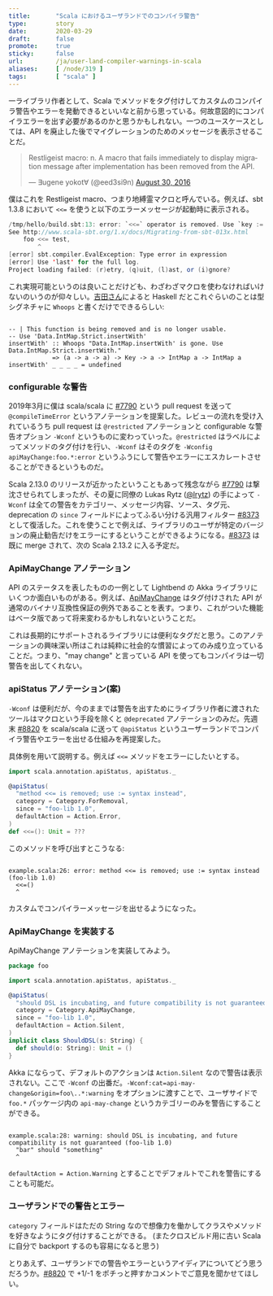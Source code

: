 ```yaml
---
title:       "Scala におけるユーザランドでのコンパイラ警告"
type:        story
date:        2020-03-29
draft:       false
promote:     true
sticky:      false
url:         /ja/user-land-compiler-warnings-in-scala
aliases:     [ /node/319 ]
tags:        [ "scala" ]
---
```


  [1]: https://twitter.com/xuwei_k/status/1232318081600389121
  [7790]: https://github.com/scala/scala/pull/7790
  [8373]: https://github.com/scala/scala/pull/8373
  [8820]: https://github.com/scala/scala/pull/8820
  [ApiMayChange]: https://doc.akka.io/docs/akka/current/common/may-change.html

一ライブラリ作者として、Scala でメソッドをタグ付けしてカスタムのコンパイラ警告やエラーを発動できるといいなと前から思っている。何故意図的にコンパイラエラーを出す必要があるのかと思うかもしれない。一つのユースケースとしては、API を廃止した後でマイグレーションのためのメッセージを表示させることだ。

<blockquote class="twitter-tweet"><p lang="en" dir="ltr">
Restligeist macro: n. A macro that fails immediately to display migration message after implementation has been removed from the API.</p>&mdash; ∃ugene yokot∀ (@eed3si9n) 
<a href="https://twitter.com/eed3si9n/status/770584274819055617?ref_src=twsrc%5Etfw">August 30, 2016</a>
</blockquote>

僕はこれを Restligeist macro、つまり地縛霊マクロと呼んでいる。例えば、sbt 1.3.8 において `<<=` を使うと以下のエラーメッセージが起動時に表示される。

```scala
/tmp/hello/build.sbt:13: error: `<<=` operator is removed. Use `key := { x.value }` or `key ~= (old => { newValue })`.
See http://www.scala-sbt.org/1.x/docs/Migrating-from-sbt-013x.html
    foo <<= test,
        ^
[error] sbt.compiler.EvalException: Type error in expression
[error] Use 'last' for the full log.
Project loading failed: (r)etry, (q)uit, (l)ast, or (i)gnore?
```

これ実現可能というのは良いことだけども、わざわざマクロを使わなければいけないのいうのが仰々しい。[吉田さん][1]によると Haskell だとこれぐらいのことは型シグネチャに `Whoops` と書くだけでできるらしい:

<code>
-- | This function is being removed and is no longer usable.
-- Use 'Data.IntMap.Strict.insertWith'
insertWith' :: Whoops "Data.IntMap.insertWith' is gone. Use Data.IntMap.Strict.insertWith."
            => (a -> a -> a) -> Key -> a -> IntMap a -> IntMap a
insertWith' _ _ _ _ = undefined
</code>

### configurable な警告

2019年3月に僕は scala/scala に [#7790][7790] という pull request を送って `@compileTimeError` というアノテーションを提案した。レビューの流れを受け入れているうち pull request は `@restricted` アノテーションと configurable な警告オプション `-Wconf` というものに変わっていった。`@restricted` はラベルによってメソッドのタグ付けを行い、`-Wconf` はそのタグを `-Wconfig apiMayChange:foo.*:error` というふうにして警告やエラーにエスカレートさせることができるというものだ。

Scala 2.13.0 のリリースが近かったということもあって残念ながら [#7790][7790] は撃沈させられてしまったが、その夏に同僚の Lukas Rytz ([@lrytz](https://twitter.com/lrytz)) の手によって `-Wconf` は全ての警告をカテゴリー、メッセージ内容、ソース、タグ元、deprecation の `since` フィールドによってふるい分ける汎用フィルター [#8373][8373] として復活した。これを使うことで例えば、ライブラリのユーザが特定のバージョンの廃止勧告だけをエラーにするということができるようになる。[#8373][8373] は既に merge されて、次の Scala 2.13.2 に入る予定だ。

### ApiMayChange アノテーション

API のステータスを表したものの一例として Lightbend の Akka ライブラリにいくつか面白いものがある。例えば、[ApiMayChange][ApiMayChange] はタグ付けされた API が通常のバイナリ互換性保証の例外であることを表す。つまり、これがついた機能はベータ版であって将来変わるかもしれないということだ。

これは長期的にサポートされるライブラリには便利なタグだと思う。このアノテーションの興味深い所はこれは純粋に社会的な慣習によってのみ成り立っていることだ。つまり、"may change" と言っている API を使ってもコンパイラは一切警告を出してくれない。

### apiStatus アノテーション(案)

`-Wconf` は便利だが、今のままでは警告を出すためにライブラリ作者に渡されたツールはマクロという手段を除くと `@deprecated` アノテーションのみだ。先週末 [#8820][8820] を scala/scala に送って `@apiStatus` というユーザーランドでコンパイラ警告やエラーを出せる仕組みを再提案した。

具体例を用いて説明する。例えば `<<=` メソッドをエラーにしたいとする。

```scala
import scala.annotation.apiStatus, apiStatus._

@apiStatus(
  "method <<= is removed; use := syntax instead",
  category = Category.ForRemoval,
  since = "foo-lib 1.0",
  defaultAction = Action.Error,
)
def <<=(): Unit = ???
```

このメソッドを呼び出すとこうなる:

<code>
example.scala:26: error: method <<= is removed; use := syntax instead (foo-lib 1.0)
  <<=()
  ^
</code>

カスタムでコンパイラーメッセージを出せるようになった。

### ApiMayChange を実装する

ApiMayChange アノテーションを実装してみよう。

```scala
package foo

import scala.annotation.apiStatus, apiStatus._

@apiStatus(
  "should DSL is incubating, and future compatibility is not guaranteed",
  category = Category.ApiMayChange,
  since = "foo-lib 1.0",
  defaultAction = Action.Silent,
)
implicit class ShouldDSL(s: String) {
  def should(o: String): Unit = ()
}
```

Akka にならって、デフォルトのアクションは `Action.Silent` なので警告は表示されない。ここで `-Wconf` の出番だ。`-Wconf:cat=api-may-change&origin=foo\..*:warning` をオプションに渡すことで、ユーザサイドで `foo.*` パッケージ内の `api-may-change` というカテゴリーのみを警告にすることができる。

<code>
example.scala:28: warning: should DSL is incubating, and future compatibility is not guaranteed (foo-lib 1.0)
  "bar" should "something"
  ^
</code>

`defaultAction = Action.Warning` とすることでデフォルトでこれを警告にすることも可能だ。

### ユーザランドでの警告とエラー

`category` フィールドはただの String なので想像力を働かしてクラスやメソッドを好きなようにタグ付けすることができる。 (またクロスビルド用に古い Scala に自分で backport するのも容易になると思う)

とりあえず、ユーザランドでの警告やエラーというアイディアについてどう思うだろうか。[#8820][8820] で +1/-1 をポチっと押すかコメントでご意見を聞かせてほしい。
